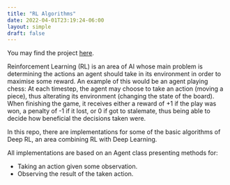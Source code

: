 ```yaml
---
title: "RL Algorithms"
date: 2022-04-01T23:19:24-06:00
layout: simple
draft: false
---
```


You may find the project [here](https://github.com/marcgil1/rl_algorithms).

Reinforcement Learning (RL) is an area of AI whose main problem is determining
the actions an agent should take in its environment in order to maximise some
reward. An example of this would be an agent playing chess: At each timestep,
the agent may choose to take an action (moving a piece), thus alterating its
environment (changing the state of the board). When finishing the game, it
receives either a reward of +1 if the play was won, a penalty of -1 if it lost,
or 0 if got to stalemate, thus being able to decide how beneficial the
decisions taken were.

In this repo, there are implementations for some of the basic algorithms of
Deep RL, an area combining RL with Deep Learning.

All implementations are based on an Agent class presenting methods for:

- Taking an action given some observation.
- Observing the result of the taken action.
